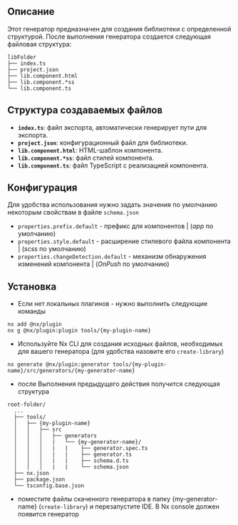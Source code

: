 ## Описание

Этот генератор предназначен для создания библиотеки с определенной структурой. После выполнения генератора создается следующая файловая структура:

```
libFolder
├── index.ts
├── project.json
├── lib.component.html
├── lib.component.*ss
└── lib.component.ts
```

## Структура создаваемых файлов

- **`index.ts`**: файл экспорта, автоматически генерирует пути для экспорта.
- **`project.json`**: конфигурационный файл для библиотеки.
- **`lib.component.html`**: HTML-шаблон компонента.
- **`lib.component.*ss`**: файл стилей компонента.
- **`lib.component.ts`**: файл TypeScript с реализацией компонента.

## Конфигурация

Для удобства использования нужно задать значения по умолчанию некоторым свойствам в файле `schema.json`

- `properties.prefix.default` - префикс для компонентов | (_app_ по умолчанию)
- `properties.style.default` - расширение стилевого файла компонента | (_scss_ по умолчанию)
- `properties.changeDetection.default` - механизм обнаружения изменений компонента | (_OnPush_ по умолчанию)

## Установка

- Если нет локальных плагинов - нужно выполнить следующие команды

```
nx add @nx/plugin
nx g @nx/plugin:plugin tools/{my-plugin-name}
```

- Используйте Nx CLI для создания исходных файлов, необходимых для вашего генератора (для удобства назовите его `create-library`)

```
nx generate @nx/plugin:generator tools/{my-plugin-name}/src/generators/{my-generator-name}
```

- после Выполнения предыдущего действия получится следующая структура

```
root-folder/
  ...
  ├── tools/
  │   ├── {my-plugin-name}
  │   │   ├── src
  │   │   │   ├── generators
  │   │   │   |   └── {my-generator-name}/
  │   │   │   |   |    ├── generator.spec.ts
  │   │   │   |   |    ├── generator.ts
  │   │   │   |   |    ├── schema.d.ts
  │   │   │   |   |    └── schema.json
  ├── nx.json
  ├── package.json
  └── tsconfig.base.json
```

- поместите файлы скаченного генератора в папку {my-generator-name} (`create-library`) и перезапустите IDE.
  В Nx console должен появится генератор
